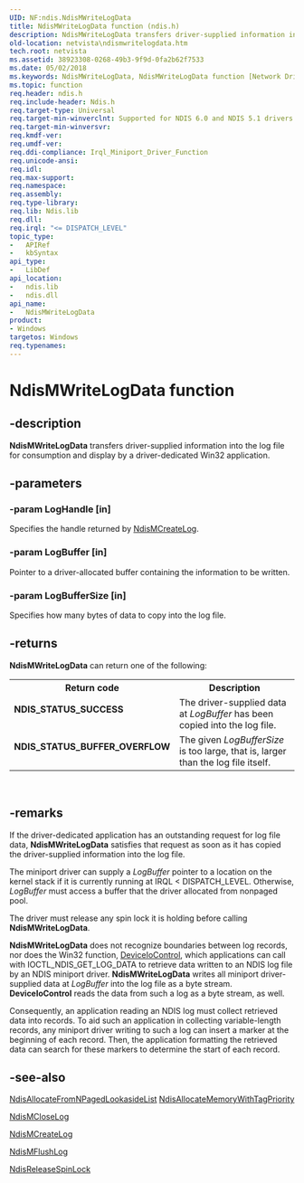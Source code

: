 ```yaml
---
UID: NF:ndis.NdisMWriteLogData
title: NdisMWriteLogData function (ndis.h)
description: NdisMWriteLogData transfers driver-supplied information into the log file for consumption and display by a driver-dedicated Win32 application.
old-location: netvista\ndismwritelogdata.htm
tech.root: netvista
ms.assetid: 38923308-0268-49b3-9f9d-0fa2b62f7533
ms.date: 05/02/2018
ms.keywords: NdisMWriteLogData, NdisMWriteLogData function [Network Drivers Starting with Windows Vista], miniport_logging_ref_ca57cae5-4951-4c02-a745-d668bc8ec663.xml, ndis/NdisMWriteLogData, netvista.ndismwritelogdata
ms.topic: function
req.header: ndis.h
req.include-header: Ndis.h
req.target-type: Universal
req.target-min-winverclnt: Supported for NDIS 6.0 and NDIS 5.1 drivers (see    NdisMWriteLogData (NDIS 5.1)) in   Windows Vista. Supported for NDIS 5.1 drivers (see    NdisMWriteLogData (NDIS 5.1)) in   Windows XP.
req.target-min-winversvr: 
req.kmdf-ver: 
req.umdf-ver: 
req.ddi-compliance: Irql_Miniport_Driver_Function
req.unicode-ansi: 
req.idl: 
req.max-support: 
req.namespace: 
req.assembly: 
req.type-library: 
req.lib: Ndis.lib
req.dll: 
req.irql: "<= DISPATCH_LEVEL"
topic_type:
-	APIRef
-	kbSyntax
api_type:
-	LibDef
api_location:
-	ndis.lib
-	ndis.dll
api_name:
-	NdisMWriteLogData
product:
- Windows
targetos: Windows
req.typenames: 
---
```


# NdisMWriteLogData function


## -description


<b>NdisMWriteLogData</b> transfers driver-supplied information into the log file for consumption and display
  by a driver-dedicated Win32 application.


## -parameters




### -param LogHandle [in]

Specifies the handle returned by 
     <a href="https://msdn.microsoft.com/library/windows/hardware/ff563572">NdisMCreateLog</a>.


### -param LogBuffer [in]

Pointer to a driver-allocated buffer containing the information to be written.


### -param LogBufferSize [in]

Specifies how many bytes of data to copy into the log file.


## -returns



<b>NdisMWriteLogData</b> can return one of the following:

<table>
<tr>
<th>Return code</th>
<th>Description</th>
</tr>
<tr>
<td width="40%">
<dl>
<dt><b>NDIS_STATUS_SUCCESS</b></dt>
</dl>
</td>
<td width="60%">
The driver-supplied data at 
       <i>LogBuffer</i> has been copied into the log file.

</td>
</tr>
<tr>
<td width="40%">
<dl>
<dt><b>NDIS_STATUS_BUFFER_OVERFLOW</b></dt>
</dl>
</td>
<td width="60%">
The given 
       <i>LogBufferSize</i> is too large, that is, larger than the log file itself.

</td>
</tr>
</table>
 




## -remarks



If the driver-dedicated application has an outstanding request for log file data, 
    <b>NdisMWriteLogData</b> satisfies that request as soon as it has copied the driver-supplied information
    into the log file.

The miniport driver can supply a 
    <i>LogBuffer</i> pointer to a location on the kernel stack if it is currently running at IRQL &lt;
    DISPATCH_LEVEL. Otherwise, 
    <i>LogBuffer</i> must access a buffer that the driver allocated from nonpaged pool.

The driver must release any spin lock it is holding before calling 
    <b>NdisMWriteLogData</b>.

<b>NdisMWriteLogData</b> does not recognize boundaries between log records, nor does the Win32 function, 
    <a href="https://msdn.microsoft.com/1d35c087-6672-4fc6-baa1-a886dd9d3878">DeviceIoControl</a>, which applications can call with IOCTL_NDIS_GET_LOG_DATA to retrieve data written
    to an NDIS log file by an NDIS miniport driver. 
    <b>NdisMWriteLogData</b> writes all miniport driver-supplied data at 
    <i>LogBuffer</i> into the log file as a byte stream. 
    <b>DeviceIoControl</b> reads the data from such a log as a byte stream, as well.

Consequently, an application reading an NDIS log must collect retrieved data into records. To aid such
    an application in collecting variable-length records, any miniport driver writing to such a log can
    insert a marker at the beginning of each record. Then, the application formatting the retrieved data can
    search for these markers to determine the start of each record.




## -see-also




<a href="https://msdn.microsoft.com/df690a05-359d-44f0-b063-4fc21d6c4d76">
   NdisAllocateFromNPagedLookasideList</a>



<a href="https://msdn.microsoft.com/aac4049c-a876-4bbb-ba3b-fa36c299e1c7">
   NdisAllocateMemoryWithTagPriority</a>



<a href="https://msdn.microsoft.com/library/windows/hardware/ff562790">NdisMCloseLog</a>



<a href="https://msdn.microsoft.com/library/windows/hardware/ff563572">NdisMCreateLog</a>



<a href="https://msdn.microsoft.com/library/windows/hardware/ff563584">NdisMFlushLog</a>



<a href="https://msdn.microsoft.com/library/windows/hardware/ff564524">NdisReleaseSpinLock</a>
 

 

